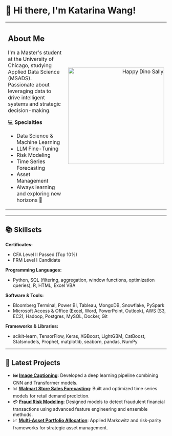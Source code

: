 # 👋 Hi there, I'm Katarina Wang!
<table>
<tr>
<td>

## About Me
I'm a Master's student at the University of Chicago, studying Applied Data Science (MSADS).  
Passionate about leveraging data to drive intelligent systems and strategic decision-making.

💻 **Specialties**  
- Data Science & Machine Learning  
- LLM Fine-Tuning  
- Risk Modeling  
- Time Series Forecasting  
- Asset Management  
- Always learning and exploring new horizons 🚀

</td>
<td>

<p align="right">
  <img src="https://media.giphy.com/media/uVgqFuSbAQ15tV1NsK/giphy.gif" width="300" alt="Happy Dino Sally">
</p>

</td>
</tr>
</table>

---


## 📚 Skillsets
**Certificates:**  
- CFA Level II Passed (Top 10%)  
- FRM Level I Candidate  

**Programming Languages:**  
- Python, SQL (filtering, aggregation, window functions, optimization queries), R, HTML, Excel VBA

**Software & Tools:**  
- Bloomberg Terminal, Power BI, Tableau, MongoDB, Snowflake, PySpark  
- Microsoft Access & Office (Excel, Word, PowerPoint, Outlook), AWS (S3, EC2), Hadoop, Postgres, MySQL, Docker, Git  

**Frameworks & Libraries:**  
- scikit-learn, TensorFlow, Keras, XGBoost, LightGBM, CatBoost, Statsmodels, Prophet, matplotlib, seaborn, pandas, NumPy

---

## 🚀 Latest Projects
- 🖼️ [**Image Captioning**](https://github.com/katarinaa19/Image-Captioning): Developed a deep learning pipeline combining CNN and Transformer models.  
- 📊 [**Walmart Store Sales Forecasting**](https://github.com/katarinaa19/Walmart-Store-Sales-Forecasting): Built and optimized time series models for retail demand prediction.  
- 💳 [**Fraud Risk Modeling**](https://github.com/katarinaa19/Fraud-Risk-Modeling-for-Financial-Transactions): Designed models to detect fraudulent financial transactions using advanced feature engineering and ensemble methods.  
- 📈 [**Multi-Asset Portfolio Allocation**](https://github.com/katarinaa19/Multi-Asset-Portfolio-Allocation): Applied Markowitz and risk-parity frameworks for strategic asset management.

